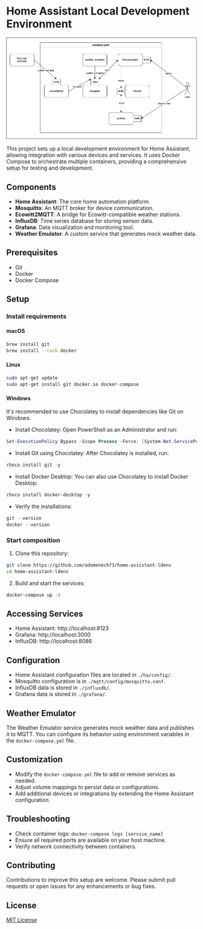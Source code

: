 # Home Assistant Local Development Environment

![Components diagram](diagram.png)

This project sets up a local development environment for Home Assistant, allowing integration with various devices and services. It uses Docker Compose to orchestrate multiple containers, providing a comprehensive setup for testing and development.

## Components

- **Home Assistant**: The core home automation platform.
- **Mosquitto**: An MQTT broker for device communication.
- **Ecowitt2MQTT**: A bridge for Ecowitt-compatible weather stations.
- **InfluxDB**: Time series database for storing sensor data.
- **Grafana**: Data visualization and monitoring tool.
- **Weather Emulator**: A custom service that generates mock weather data.

## Prerequisites

- Git
- Docker
- Docker Compose

## Setup

### Install requirements

#### macOS

```bash
brew install git
brew install --cask docker
```

#### Linux

```bash
sudo apt-get update
sudo apt-get install git docker.io docker-compose
```

#### Windows

It's recommended to use Chocolatey to install dependencies like Git on Windows.

- Install Chocolatey:
Open PowerShell as an Administrator and run:

```powershell
Set-ExecutionPolicy Bypass -Scope Process -Force; [System.Net.ServicePointManager]::SecurityProtocol = [System.Net.ServicePointManager]::SecurityProtocol -bor 3072; iex ((New-Object System.Net.WebClient).DownloadString('https://community.chocolatey.org/install.ps1'))
```

- Install Git using Chocolatey:
After Chocolatey is installed, run:

```powershell
choco install git -y
```

- Install Docker Desktop:
You can also use Chocolatey to install Docker Desktop:

```powershell
choco install docker-desktop -y
```

- Verify the installations:

```powershell
git --version
docker --version
```

### Start composition

1. Clone this repository:
```bash
git clone https://github.com/adomenech73/home-assistant-ldenv
cd home-assistant-ldenv
```
2. Build and start the services:
```bash
docker-compose up -d
```

## Accessing Services

- Home Assistant: http://localhost:8123
- Grafana: http://localhost:3000
- InfluxDB: http://localhost:8086

## Configuration

- Home Assistant configuration files are located in `./ha/config/`.
- Mosquitto configuration is in `./mqtt/config/mosquitto.conf`.
- InfluxDB data is stored in `./influxdb/`.
- Grafana data is stored in `./grafana/`.

## Weather Emulator

The Weather Emulator service generates mock weather data and publishes it to MQTT. You can configure its behavior using environment variables in the `docker-compose.yml` file.

## Customization

- Modify the `docker-compose.yml` file to add or remove services as needed.
- Adjust volume mappings to persist data or configurations.
- Add additional devices or integrations by extending the Home Assistant configuration.

## Troubleshooting

- Check container logs: `docker-compose logs [service_name]`
- Ensure all required ports are available on your host machine.
- Verify network connectivity between containers.

## Contributing

Contributions to improve this setup are welcome. Please submit pull requests or open issues for any enhancements or bug fixes.

## License

[MIT License](LICENSE)
